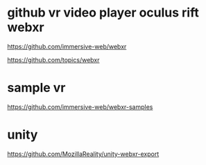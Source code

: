 # github vr video player oculus rift webxr

https://github.com/immersive-web/webxr

https://github.com/topics/webxr

# sample vr
https://github.com/immersive-web/webxr-samples

# unity
https://github.com/MozillaReality/unity-webxr-export
